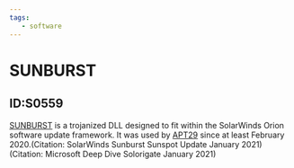 ```yaml
---
tags:
   - software
---
```

# SUNBURST
## ID:S0559
[SUNBURST](software/S0559) is a trojanized DLL designed to fit within the SolarWinds Orion software update framework. It was used by [APT29](groups/G0016) since at least February 2020.(Citation: SolarWinds Sunburst Sunspot Update January 2021)(Citation: Microsoft Deep Dive Solorigate January 2021)
